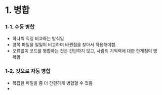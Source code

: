 # 1. 병합

### 1-1. 수동 병합
- 하나씩 직접 비교하는 방식임
- 양쪽 파일을 일일이 비교하며 바뀐점을 찾아서 적용해야함.
- 오류없이 코드를 병합하는 것은 간단하지 않고, 사람의 기억력에 대한 한계점이 명확함


### 1-2. 깃으로 자동 병합
- 복잡한 파일을 좀 더 간편하게 병합할 수 있음
- 
